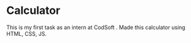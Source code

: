 # Calculator
This is my first task as an intern at CodSoft . Made this calculator using HTML, CSS, JS. 
